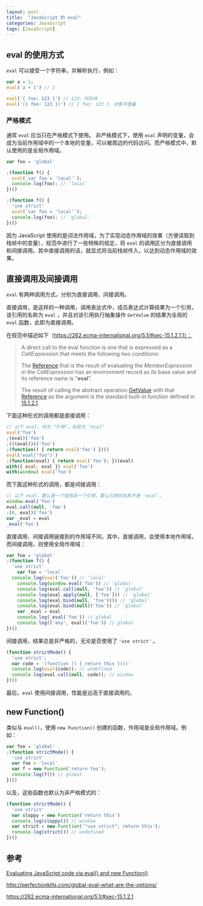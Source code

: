 ```yaml
---
layout: post
title:  "JavaScript 的 eval"
categories: JavaScript
tags: [JavaScript]
---
```



## eval 的使用方式

`eval` 可以接受一个字符串，并解析执行，例如：

```js
var a = 1;
eval('a + 1') // 2

eval('{ foo: 123 }') // 123，代码块
eval('({ foo: 123 })') // { foo: 123 }，对象字面量
```

### 

### 严格模式

通常 `eval` 应当只在严格模式下使用。 
非严格模式下，使用 `eval` 声明的变量，会成为当前作用域中的一个本地的变量，可以被周边的代码访问。而严格模式中，默认使用的是全局作用域。

```js
var foo = 'global'

;(function f() {
  eval(`var foo = 'local'`);
  console.log(foo); // 'local'
})()

;(function f() {
  'use strict'
  eval(`var foo = 'local'`);
  console.log(foo); // 'global'
})()

```

因为 JavaScript 使用的是词法作用域，为了实现动态作用域的效果（方便读取到栈帧中的变量），规范中进行了一些特殊的规定，将 `eval`  的调用区分为直接调用和间接调用。其中直接调用的话，就显式将当前栈帧传入，以达到动态作用域的效果。



## 直接调用及间接调用

`eval` 有两种调用方式，分别为直接调用、间接调用。

直接调用，是这样的一种调用，调用表达式中，成员表达式计算结果为一个引用，该引用的名称为 `eval` ，并且对该引用执行抽象操作 `GetValue` 的结果为全局的 `eval` 函数，此即为直接调用。

在规范中描述如下（https://262.ecma-international.org/5.1/#sec-15.1.2.1.1）：

> A direct call to the eval function is one that is expressed as a *CallExpression* that meets the following two conditions:
>
> The [Reference](https://262.ecma-international.org/5.1/#sec-8.7) that is the result of evaluating the *MemberExpression* in the *CallExpression* has an environment record as its base value and its reference name is "**eval**".
>
> The result of calling the abstract operation [GetValue](https://262.ecma-international.org/5.1/#sec-8.7.1) with that [Reference](https://262.ecma-international.org/5.1/#sec-8.7) as the argument is the standard built-in function defined in [15.1.2.1](https://262.ecma-international.org/5.1/#sec-15.1.2.1).



下面这种形式的调用都是直接调用：

```js
// 以下 eval，均为 “引用”，名称为 "eval"
eval('foo')
;(eval)('foo')
;(((eval)))('foo')
;(function() { return eval('foo') })()
eval('eval("foo")')
;(function(eval) { return eval('foo'); })(eval)
with({ eval: eval }) eval('foo')
with(window) eval('foo')
```

而下面这种形式的调用，都是间接调用：

```js
// 以下 eval，要么是一个值而非一个引用，要么引用的名称不是 'eval'。
window.eval('foo')
eval.call(null, 'foo')
;(0, eval)('foo')
var _eval = eval
_eval('foo')
```



直接调用、间接调用链接到的作用域不同，其中，直接调用，会使用本地作用域，而间接调用，则使用全局作用域：

```js
var foo = 'global'
;(function f() {
  'use strict'
	var foo = 'local'
  console.log(eval('foo')) // 'local'
	console.log(window.eval('foo')) // 'global'
	console.log(eval.call(null, 'foo')) // 'global'
	console.log(eval.apply(null, ['foo'])) // 'global'
	console.log(eval.bind(null, 'foo')()) // 'global'
	console.log(eval.bind(null)('foo')) // 'global'
	var _eval = eval
	console.log(_eval('foo')) // global
	console.log(('any', eval)('foo')) // global
})()

```

间接调用，结果总是非严格的，无论是否使用了 `'use strict'` 。

```js
(function strictMode() {
  'use strict';
  var code = '(function () { return this }())'
  console.log(eval(code)); // undefined
  console.log(eval.call(null, code)); // window
})()
```



最后，`eval` 使用间接调用，性能是远高于直接调用的。



## new Function()

类似与 `eval()`，使用 `new Function()` 创建的函数，作用域是全局作用域。例如：

```js
var foo = 'global'
;(function strictMode() {
  'use strict'
  var foo = 'local'
  var f = new Function('return foo');
  console.log(f()) // global
})()
```

以及，这些函数也默认为非严格模式的：

```js
(function strictMode() {
  'use strict'
  var sloppy = new Function('return this')
  console.log(sloppy()) // window
  var strict = new Function('"use strict"; return this');
  console.log(strict()) // undefined
})()
```



## 参考

[Evaluating JavaScript code via eval() and new Function()](https://2ality.com/2014/01/eval.html)

http://perfectionkills.com/global-eval-what-are-the-options/

https://262.ecma-international.org/5.1/#sec-15.1.2.1


